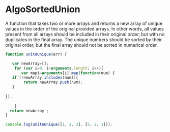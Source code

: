 # AlgoSortedUnion
A function that takes two or more arrays and returns a new array of unique values in the order of the original provided arrays.  In other words, all values present from all arrays should be included in their original order, but with no duplicates in the final array.  The unique numbers should be sorted by their original order, but the final array should not be sorted in numerical order.
```javascript
function uniteUnique(arr) {

   var newArray=[];
    for (var i=0; i<arguments.length; i++){
       var mapi=arguments[i].map(function(num) {
   if (!newArray.includes(num)){
        return newArray.push(num);
   }
  
});
       
    }
  return newArray ;
}

console.log(uniteUnique([1, 2, 3], [5, 2, 1]));

```

